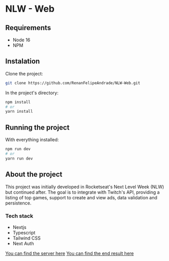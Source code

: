# NLW - Web

## Requirements

- Node 16
- NPM

## Instalation

Clone the project:

```bash
git clone https://github.com/RenanFelipeAndrade/NLW-Web.git
```

In the project's directory:

```bash
npm install
# or
yarn install
```

## Running the project

With everything installed:

```bash
npm run dev
# or
yarn run dev
```

## About the project

This project was initially developed in Rocketseat's Next Level Week (NLW) but continued after. The goal is to integrate with Twitch's API, providing a listing of top games, support to create and view ads, data validation and persistence.

### Tech stack

- Nextjs
- Typescript
- Tailwind CSS
- Next Auth

[You can find the server here](https://github.com/RenanFelipeAndrade/NLW-Server)
[You can find the end result here](https://nlw-web-phi.vercel.app/)
